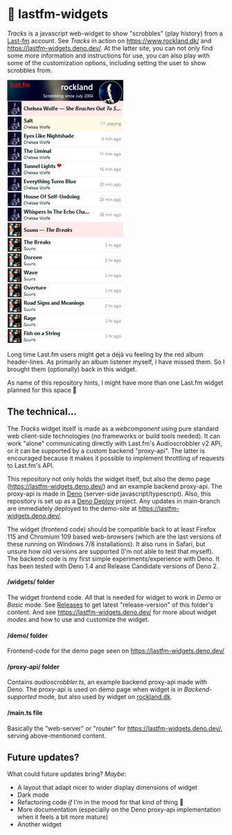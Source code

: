 # 🔴 lastfm-widgets

*Tracks* is a javascript web-widget to show "scrobbles" (play history) from a [Last-fm](https://www.last.fm/) account.
See *Tracks* in action on https://www.rockland.dk/ and https://lastfm-widgets.deno.dev/. At the latter site, you
can not only find some more information and instructions for use, you can also play with some of the customization
options, including setting the user to show scrobbles from. 

[![Tracks screenshot](demo/Tracks.png "Tracks widget example")](https://www.last.fm/user/rockland)

Long time Last.fm users might get a déjà vu feeling by the red album header-lines. As primarily an album listener
myself, I have missed them. So I brought them (optionally) back in this widget.

As name of this repository hints, I might have more than one Last.fm widget planned for this space 🙂

## The technical...

The *Tracks* widget itself is made as a *webcomponent* using pure standard web client-side technologies
(no frameworks or build tools needed). It can work "alone" communicating directly with Last.fm's
Audioscrobbler v2 API, or it can be supported by a custom backend "proxy-api". The latter is encouraged
because it makes it possible to implement throttling of requests to Last.fm's API.

This repository not only holds the widget itself, but also the demo page (https://lastfm-widgets.deno.dev/) and an
example backend proxy-api. The proxy-api is made in [Deno](https://deno.com/) (server-side javascript/typescript).
Also, this repository is set up as a [Deno Deploy](https://deno.com/deploy) project. Any updates in main-branch are
immediately deployed to the demo-site at https://lastfm-widgets.deno.dev/.

The widget (frontend code) should be compatible back to at least Firefox 115 and Chromium 109 based web-browsers
(which are the last versions of these running on Windows 7/8 installations). It also runs in Safari, but unsure
how old versions are supported (I'm not able to test that myself).
The backend code is my first simple experiments/experience with Deno. It has been tested with Deno 1.4 and
Release Candidate versions of Deno 2.

#### /widgets/ folder

The widget frontend code. *All* that is needed for widget to work in *Demo* or *Basic* mode. See
[Releases](https://github.com/StigNygaard/lastfm-widgets/releases) to get latest "release-version" of this folder's
content. And see https://lastfm-widgets.deno.dev/ for more about widget *modes* and how to use and customize the widget.

#### /demo/ folder

Frontend-code for the demo page seen on https://lastfm-widgets.deno.dev/

#### /proxy-api/ folder

Contains *audioscrobbler.ts*, an example backend proxy-api made with Deno. The proxy-api is used on demo page when
widget is in *Backend-supported* mode, but also used by widget on [rockland.dk](https://www.rockland.dk/).

#### /main.ts file

Basically the "web-server" or "router" for https://lastfm-widgets.deno.dev/, serving above-mentioned content.

## Future updates?

What could future updates bring? *Maybe*:
- A layout that adapt nicer to wider display dimensions of widget
- Dark mode
- Refactoring code *if* I'm in the mood for that kind of thing 🙂
- More documentation (especially on the Deno proxy-api implementation when it feels a bit more mature)
- Another widget
